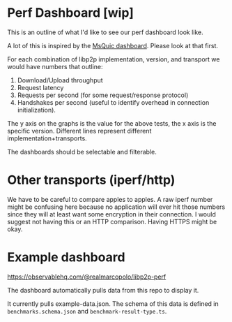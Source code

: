 # Perf Dashboard [wip]

This is an outline of what I'd like to see our perf dashboard look like.

A lot of this is inspired by the [MsQuic
dashboard](https://microsoft.github.io/msquic/). Please look at that first.

For each combination of libp2p implementation, version, and transport we would
have numbers that outline:
1. Download/Upload throughput
2. Request latency
3. Requests per second (for some request/response protocol)
4. Handshakes per second (useful to identify overhead in connection
   initialization).

The y axis on the graphs is the value for the above tests, the x axis is the
specific version. Different lines represent different implementation+transports.

The dashboards should be selectable and filterable.

# Other transports (iperf/http)

We have to be careful to compare apples to apples. A raw iperf number might be
confusing here because no application will ever hit those numbers since they
will at least want some encryption in their connection. I would suggest not
having this or an HTTP comparison. Having HTTPS might be okay.

# Example dashboard

https://observablehq.com/@realmarcopolo/libp2p-perf

The dashboard automatically pulls data from this repo to display it.

It currently pulls example-data.json. The schema of this data is defined in
`benchmarks.schema.json` and `benchmark-result-type.ts`.